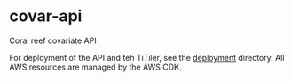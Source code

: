 # covar-api

Coral reef covariate API

For deployment of the API and teh TiTiler, see the [deployment](./deployment/) directory. All AWS resources are managed by the AWS CDK. 
